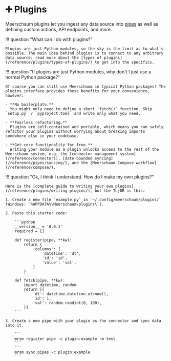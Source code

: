 # ➕ Plugins

Meerschaum plugins let you ingest any data source into [pipes](/reference/pipes) as well as defining custom actions, API endpoints, and more.

!!! question "What can I do with plugins?"

    Plugins are just Python modules, so the sky is the limit as to what's possible. The main idea behind plugins is to connect to any arbitrary data source: read more about the [types of plugins](/reference/plugins/types-of-plugins/) to get into the specifics.

!!! question "If plugins are just Python modules, why don't I just use a normal Python package?"

    Of course you can still use Meerschaum in typical Python packages! The plugins interface provides these benefits for your convenience, however:

    - **No boilerplate.**  
      You might only need to define a short `fetch()` function. Skip `setup.py` / `pyproject.toml` and write only what you need.

    - **Fearless refactoring.**  
      Plugins are self-contained and portable, which means you can safely refactor your plugins without worrying about breaking imports somewhere else in your codebase.

    - **Get core functionality for free.**  
      Writing your module as a plugin unlocks access to the rest of the Meerschaum system, e.g. the [connector management system](/reference/connectors), [date-bounded syncing](/reference/pipes/syncing/), and the [Meerschaum Compose workflow](/reference/compose/).

!!! question "Ok, I think I understand. How do I make my own plugins?"

    Here is the [complete guide to writing your own plugins](/reference/plugins/writing-plugins/), but the TL;DR is this:

    1. Create a new file `example.py` in `~/.config/meerschaum/plugins/` (Windows: `%APPDATA%\Meerschaum\plugins\`).

    2. Paste this starter code:

        ```python
        __version__ = '0.0.1'
        required = []

        def register(pipe, **kw):
            return {
                'columns': {
                    'datetime': 'dt',
                    'id': 'id',
                    'value': 'val',
                }
            }

        def fetch(pipe, **kw):
            import datetime, random
            return [{
                'dt': datetime.datetime.utcnow(),
                'id': 1,
                'val': random.randint(0, 100),
            }]
        ```

    3. Create a new pipe with your plugin as the connector and sync data into it.

        ```
        mrsm register pipe -c plugin:example -m test
        ```
        ```
        mrsm sync pipes -c plugin:example
        ```
